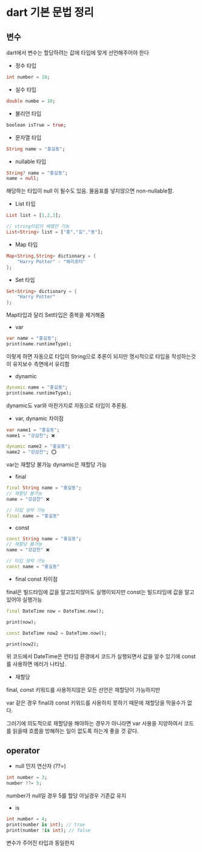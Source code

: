 # dart 기본 문법 정리

## 변수

dart에서 변수는 할당하려는 값에 타입에 맞게 선언해주어야 한다

- 정수 타입

```dart
int number = 10;
```

- 실수 타입

```dart
double numbe = 10;
```

- 불리언 타입

```dart
boolean isTrue = true;
```

- 문자열 타입

```dart
String name = "홍길동";
```

- nullable 타입

```dart
String? name = "홍길동";
name = null;
```
해당하는 타입이 null 이 될수도 있음.
물음표를 넣지않으면 non-nullable함.

- List 타입

```dart
List list = [1,2,3];

// string타입의 배열만 가능
List<String> list = ["홍","길","동"];
```

- Map 타입

```dart
Map<String,String> dictionary = {
	"Harry Potter" : "해리포터"
};
```

- Set 타입

```dart
Set<String> dictionary = {
	"Harry Potter"
};
```
Map타입과 달리 Set타입은 중복을 제거해줌

- var

```dart
var name = "홍길동";
print(name.runtimeType);
```
이렇게 하면 자동으로 타입이 String으로 추론이 되지만
명시적으로 타입을 작성하는것이 유지보수 측면에서 유리함

- dynamic

```dart
dynamic name = "홍길동";
print(name.runtimeType);
```
dynamic도 var와 마찬가지로 자동으로 타입이 추론됨.

- var, dynamic 차이점

```dart
var name1 = "홍길동";
name1 = "강감찬"; ❌

dynamic name2 = "홍길동";
name2 = "강감찬"; ⭕️

```
var는 재할당 불가능
dynamic은 재할당 가능

- final

```dart
final String name = "홍길동";
// 재할당 불가능
name = "강감찬" ❌

// 타입 생략 가능
final name = "홍길동"
```

- const

```dart
const String name = "홍길동";
// 재할당 불가능
name = "강감찬" ❌

// 타입 생략 가능
const name = "홍길동"
```

- final const 차이점

final은 빌드타임에 값을 알고있지않아도 실행이되지만
const는 빌드타임에 값을 알고있어야 실행가능

```dart
final DateTime now = DateTime.now();

print(now);

const DateTime now2 = DateTime.now();

print(now2);

```
위 코드에서 DateTime은 런타임 환경에서 코드가 실행되면서 값을 알수 있기에 
const를 사용하면 에러가 나타남.

- 재할당

final, const 키워드를 사용하지않은 모든 선언은 재할당이 가능하지만

var 같은 경우 final과 const 키워드를 사용하지 못하기 때문에 재할당을 막을수가 없다.

그러기에 의도적으로 재할당을 해야하는 경우가 아니라면 var 사용을 지양하여서 코드를 읽을때 흐름을 방해하는 일이 없도록 하는게 좋을 것 같다.

## operator
- null 인지 연산자 (??=)

```dart
int number = 3;
number ??= 5;
```

number가 null일 경우 5를 할당 아닐경우 기존값 유지

- is

```dart
int number = 4;
print(number is int); // true
print(number !is int); // false
```

변수가 주어진 타입과 동일한지

